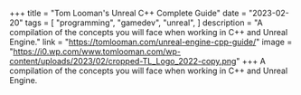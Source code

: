 +++
title = "Tom Looman's Unreal C++ Complete Guide"
date = "2023-02-20"
tags = [
    "programming",
    "gamedev",
    "unreal",
]
description = "A compilation of the concepts you will face when working in C++ and Unreal Engine."
link = "https://tomlooman.com/unreal-engine-cpp-guide/"
image = "https://i0.wp.com/www.tomlooman.com/wp-content/uploads/2023/02/cropped-TL_Logo_2022-copy.png"
+++
A compilation of the concepts you will face when working in C++ and Unreal Engine.